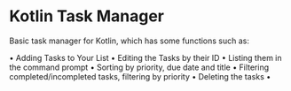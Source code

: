 # Kotlin Task Manager
Basic task manager for Kotlin, which has some functions such as:

• Adding Tasks to Your List
• Editing the Tasks by their ID
• Listing them in the command prompt
• Sorting by priority, due date and title
• Filtering completed/incompleted tasks, filtering by priority
• Deleting the tasks •

